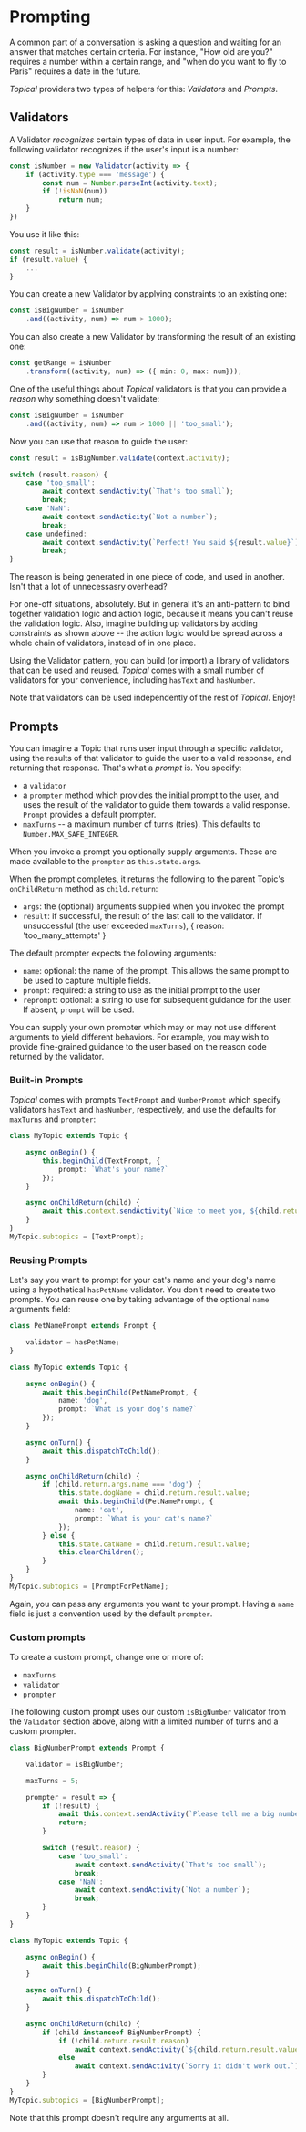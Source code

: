 # Prompting

A common part of a conversation is asking a question and waiting for an answer that matches certain criteria. For instance, "How old are you?" requires a number within a certain range, and "when do you want to fly to Paris" requires a date in the future.

*Topical* providers two types of helpers for this: *Validators* and *Prompts*.

## Validators

A Validator *recognizes* certain types of data in user input. For example, the following validator recognizes if the user's input is a number:
```ts
const isNumber = new Validator(activity => {
    if (activity.type === 'message') {
        const num = Number.parseInt(activity.text);
        if (!isNaN(num))
            return num;
    }
})
```
You use it like this:
```ts
const result = isNumber.validate(activity);
if (result.value) {
    ...
}
```
You can create a new Validator by applying constraints to an existing one:
```ts
const isBigNumber = isNumber
    .and((activity, num) => num > 1000);
```
You can also create a new Validator by transforming the result of an existing one:
```ts
const getRange = isNumber
    .transform((activity, num) => ({ min: 0, max: num}));
```
One of the useful things about *Topical* validators is that you can provide a *reason* why something doesn't validate:
```ts
const isBigNumber = isNumber
    .and((activity, num) => num > 1000 || 'too_small');
```
Now you can use that reason to guide the user:
```ts
const result = isBigNumber.validate(context.activity);

switch (result.reason) {
    case 'too_small':
        await context.sendActivity(`That's too small`);
        break;
    case 'NaN':
        await context.sendActicity(`Not a number`);
        break;
    case undefined:
        await context.sendActivity(`Perfect! You said ${result.value}`);
        break;
}
```
The reason is being generated in one piece of code, and used in another. Isn't that a lot of unnecessasry overhead?

For one-off situations, absolutely. But in general it's an anti-pattern to bind together validation logic and action logic, because it means you can't reuse the validation logic. Also, imagine building up validators by adding constraints as shown above -- the action logic would be spread across a whole chain of validators, instead of in one place.

Using the Validator pattern, you can build (or import) a library of validators that can be used and reused. *Topical* comes with a small number of validators for your convenience, including `hasText` and `hasNumber`.

Note that validators can be used independently of the rest of *Topical*. Enjoy!

## Prompts

You can imagine a Topic that runs user input through a specific validator, using the results of that validator to guide the user to a valid response, and returning that response. That's what a *prompt* is. You specify:

* a `validator`
* a `prompter` method which provides the initial prompt to the user, and uses the result of the validator to guide them towards a valid response. `Prompt` provides a default prompter.
* `maxTurns` -- a maximum number of turns (tries). This defaults to `Number.MAX_SAFE_INTEGER`.

When you invoke a prompt you optionally supply arguments. These are made available to the `prompter` as `this.state.args`.

When the prompt completes, it returns the following to the parent Topic's `onChildReturn` method as `child.return`:

* `args`: the (optional) arguments supplied when you invoked the prompt
* `result`: if successful, the result of the last call to the validator. If unsuccessful (the user exceeded `maxTurns`), { reason: 'too_many_attempts' }

The default prompter expects the following arguments:

* `name`: optional: the name of the prompt. This allows the same prompt to be used to capture multiple fields.
* `prompt`: required: a string to use as the initial prompt to the user
* `reprompt`:  optional: a string to use for subsequent guidance for the user. If absent, `prompt` will be used.

You can supply your own prompter which may or may not use different arguments to yield different behaviors. For example, you may wish to provide fine-grained guidance to the user based on the reason code returned by the validator.

### Built-in Prompts

*Topical* comes with prompts `TextPrompt` and `NumberPrompt` which specify validators `hasText` and `hasNumber`, respectively, and use the defaults for `maxTurns` and `prompter`:
```ts
class MyTopic extends Topic {

    async onBegin() {
        this.beginChild(TextPrompt, {
            prompt: `What's your name?`
        });
    }

    async onChildReturn(child) {
        await this.context.sendActivity(`Nice to meet you, ${child.return.result.value}`);
    }
}
MyTopic.subtopics = [TextPrompt];
```

### Reusing Prompts

Let's say you want to prompt for your cat's name and your dog's name using a hypothetical `hasPetName` validator. You don't need to create two prompts. You can reuse one by taking advantage of the optional `name` arguments field:
```ts
class PetNamePrompt extends Prompt {

    validator = hasPetName;
}

class MyTopic extends Topic {

    async onBegin() {
        await this.beginChild(PetNamePrompt, {
            name: 'dog', 
            prompt: `What is your dog's name?`
        });
    }

    async onTurn() {
        await this.dispatchToChild();
    }

    async onChildReturn(child) {
        if (child.return.args.name === 'dog') {
            this.state.dogName = child.return.result.value;
            await this.beginChild(PetNamePrompt, {
                name: 'cat',
                prompt: `What is your cat's name?`
            });
        } else {
            this.state.catName = child.return.result.value;
            this.clearChildren();
        }
    }
}
MyTopic.subtopics = [PromptForPetName];
```

Again, you can pass any arguments you want to your prompt. Having a `name` field is just a convention used by the default `prompter`.

### Custom prompts

To create a custom prompt, change one or more of:
* `maxTurns`
* `validator`
* `prompter`

The following custom prompt uses our custom `isBigNumber` validator from the `Validator` section above, along with a limited number of turns and a custom prompter.
```ts
class BigNumberPrompt extends Prompt {

    validator = isBigNumber;

    maxTurns = 5;

    prompter = result => {
        if (!result) {
            await this.context.sendActivity(`Please tell me a big number.`);
            return;
        }

        switch (result.reason) {
            case 'too_small':
                await context.sendActivity(`That's too small`);
                break;
            case 'NaN':
                await context.sendActivity(`Not a number`);
                break;
        }
    }
}

class MyTopic extends Topic {

    async onBegin() {
        await this.beginChild(BigNumberPrompt);
    }

    async onTurn() {
        await this.dispatchToChild();
    }

    async onChildReturn(child) {
        if (child instanceof BigNumberPrompt) {
            if (!child.return.result.reason)
                await context.sendActivity(`${child.return.result.value} is indeed a big number.`);
            else
                await context.sendActivity(`Sorry it didn't work out.`);
        }
    }
}
MyTopic.subtopics = [BigNumberPrompt];
```
Note that this prompt doesn't require any arguments at all. 

